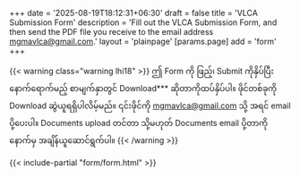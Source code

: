 +++
date = '2025-08-19T18:12:31+06:30'
draft = false
title = 'VLCA Submission Form'
description = 'Fill out the VLCA Submission Form, and then send the PDF file you receive to the email address mgmavlca@gmail.com.'
layout = 'plainpage'
[params.page]
    add = 'form'
+++

{{< warning class="warning lhi18" >}}
ဤ Form ကို ဖြည့်၊ Submit ကိုနှိပ်ပြီး နောက်ရောက်မည့် စာမျက်နှာတွင် Download*** ဆိုတာကိုထပ်နှိပ်ပါ။ ဖိုင်တစ်ခုကို Download ဆွဲယူရရှိပါလိမ့်မည်။ ၎င်းဖိုင်ကို mgmavlca@gmail.com သို့ အရင် email ပို့ပေးပါ။ Documents upload တင်တာ သို့မဟုတ် Documents email ပို့တာကို နောက်မှ အချိန်ယူဆောင်ရွက်ပါ။
{{< /warning >}}

{{< include-partial "form/form.html" >}}
